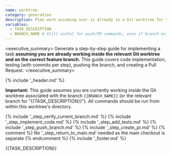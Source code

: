 ```yaml
---
name: worktree
category: generation
description: Plan work assuming user is already in a Git worktree for the task, with commits per step and PR creation.
variables:
  - TASK_DESCRIPTION
  - BRANCH_NAME # Still useful for push/PR commands, even if branch exists
---
```

<executive_summary>
Generate a step-by-step guide for implementing a task **assuming you are already working inside the relevant Git worktree and on the correct feature branch.** This guide covers code implementation, testing (with commits per step), pushing the branch, and creating a Pull Request.
</executive_summary>

<instructions>
{% include '_header.md' %}

**Important:** This guide assumes you are currently working *inside* the Git worktree associated with the branch `{{BRANCH_NAME}}` (or the relevant branch for "{{TASK_DESCRIPTION}}"). All commands should be run from within this worktree's directory.

{% include '_step_verify_current_branch.md' %}
{% include '_step_implement_code.md' %}
{% include '_step_add_tests.md' %}
{% include '_step_push_branch.md' %}
{% include '_step_create_pr.md' %}
{% comment %} No '_step_return_to_main.md' needed as the main checkout is separate {% endcomment %}
{% include '_footer.md' %}
</instructions>

<task>
{{TASK_DESCRIPTION}}
</task>